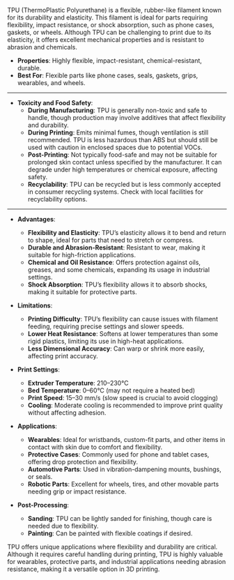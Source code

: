TPU (ThermoPlastic Polyurethane) is a flexible, rubber-like filament known for its durability and elasticity. This filament is ideal for parts requiring flexibility, impact resistance, or shock absorption, such as phone cases, gaskets, or wheels. Although TPU can be challenging to print due to its elasticity, it offers excellent mechanical properties and is resistant to abrasion and chemicals.

- **Properties**: Highly flexible, impact-resistant, chemical-resistant, durable.
- **Best For**: Flexible parts like phone cases, seals, gaskets, grips, wearables, and wheels.

---

- **Toxicity and Food Safety**:
  - **During Manufacturing**: TPU is generally non-toxic and safe to handle, though production may involve additives that affect flexibility and durability.
  - **During Printing**: Emits minimal fumes, though ventilation is still recommended. TPU is less hazardous than ABS but should still be used with caution in enclosed spaces due to potential VOCs.
  - **Post-Printing**: Not typically food-safe and may not be suitable for prolonged skin contact unless specified by the manufacturer. It can degrade under high temperatures or chemical exposure, affecting safety.
  - **Recyclability**: TPU can be recycled but is less commonly accepted in consumer recycling systems. Check with local facilities for recyclability options.

---

- **Advantages**:
  - **Flexibility and Elasticity**: TPU’s elasticity allows it to bend and return to shape, ideal for parts that need to stretch or compress.
  - **Durable and Abrasion-Resistant**: Resistant to wear, making it suitable for high-friction applications.
  - **Chemical and Oil Resistance**: Offers protection against oils, greases, and some chemicals, expanding its usage in industrial settings.
  - **Shock Absorption**: TPU’s flexibility allows it to absorb shocks, making it suitable for protective parts.

- **Limitations**:
  - **Printing Difficulty**: TPU’s flexibility can cause issues with filament feeding, requiring precise settings and slower speeds.
  - **Lower Heat Resistance**: Softens at lower temperatures than some rigid plastics, limiting its use in high-heat applications.
  - **Less Dimensional Accuracy**: Can warp or shrink more easily, affecting print accuracy.

- **Print Settings**:
  - **Extruder Temperature**: 210–230°C
  - **Bed Temperature**: 0–60°C (may not require a heated bed)
  - **Print Speed**: 15–30 mm/s (slow speed is crucial to avoid clogging)
  - **Cooling**: Moderate cooling is recommended to improve print quality without affecting adhesion.

- **Applications**:
  - **Wearables**: Ideal for wristbands, custom-fit parts, and other items in contact with skin due to comfort and flexibility.
  - **Protective Cases**: Commonly used for phone and tablet cases, offering drop protection and flexibility.
  - **Automotive Parts**: Used in vibration-dampening mounts, bushings, or seals.
  - **Robotic Parts**: Excellent for wheels, tires, and other movable parts needing grip or impact resistance.

- **Post-Processing**:
  - **Sanding**: TPU can be lightly sanded for finishing, though care is needed due to flexibility.
  - **Painting**: Can be painted with flexible coatings if desired.

TPU offers unique applications where flexibility and durability are critical. Although it requires careful handling during printing, TPU is highly valuable for wearables, protective parts, and industrial applications needing abrasion resistance, making it a versatile option in 3D printing.
